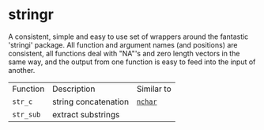 # stringr

A consistent, simple and easy to use set of wrappers around the fantastic
'stringi' package. All function and argument names (and positions) are
consistent, all functions deal with "NA"'s and zero length vectors in the same
way, and the output from one function is easy to feed into the input of
another.


<table>

  <tr>
    <td>Function</td>
    <td>Description</td>
    <td>Similar to</td>
  </tr>
  <tr>
    <td><code>str_c</code></td>
    <td>string concatenation</td>
    <td><code><a href="https://github.com/ReneNyffenegger/about-r/blob/master/functions/paste.R'>paste</a></code></td>
  </tr>
  <tr>
    <td><code>str_length</code></td>
    <td>number of characters</td>
    <td><code><a href="https://github.com/ReneNyffenegger/about-r/blob/master/functions/nchar.R'>nchar</a></code></td>
  </tr>
  <tr>
    <td><code>str_sub</code></td>
    <td>extract substrings</td>
    <td><code><a href="https://github.com/ReneNyffenegger/about-r/blob/master/functions/substring.R'>substring</a></code></td> <!-- TODO: already a link??? -->
  </tr>
  <tr>
    <td><code>str_dup</code></td>
    <td>duplicates characters</td>
    <td>n/a</td>
  </tr>
  <tr>
    <td><code>str_trim</code></td>
    <td>removes leading and trailing whitespace</td>
    <td>n/a</td>
  </tr>
  <tr>
    <td><code>str_pad</code></td>
    <td>pads a string</td>
    <td>n/a</td>
  </tr>
  <tr>
    <td><code>str_wrap</code></td>
    <td>wraps a string paragraph</td>
    <td>n/a</td>
  </tr>

</table>
